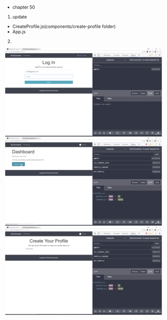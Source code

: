 - chapter 50
1. update
- CreateProfile.js(components/create-profile folder)
- App.js

2.
![](images/create-profile-component-and-route-1.png)
![](images/create-profile-component-and-route-2.png)
![](images/create-profile-component-and-route-3.png)
